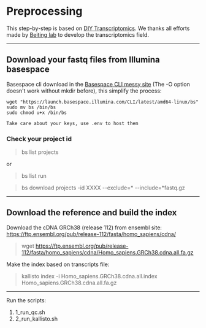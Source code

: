 # Preprocessing

This step-by-step is based on [DIY Transcriptomics](https://diytranscriptomics.com/data). 
We thanks all efforts made by [Beiting lab](https://hostmicrobe.org/) to develop the 
transcriptomics field.

---

## Download your fastq files from Illumina basespace

Basespace cli download in the 
[Basespace CLI messy site](https://developer.basespace.illumina.com/docs/content/documentation/cli/cli-overview)
(The -O option doesn't work without mkdir before), this simplify the process: 
``` Linux
wget "https://launch.basespace.illumina.com/CLI/latest/amd64-linux/bs"
sudo mv bs /bin/bs
sudo chmod u+x /bin/bs
```

`Take care about your keys, use .env to host them`
### Check your project id
> bs list projects 

or 

> bs list run

> bs download projects -id XXXX --exclude=* --include=*fastq.gz

---

## Download the reference and build the index

Download the cDNA GRCh38 (release 112) from ensembl site:
https://ftp.ensembl.org/pub/release-112/fasta/homo_sapiens/cdna/
>wget https://ftp.ensembl.org/pub/release-112/fasta/homo_sapiens/cdna/Homo_sapiens.GRCh38.cdna.all.fa.gz

Make the index based on transcripts file:
>kallisto index -i Homo_sapiens.GRCh38.cdna.all.index Homo_sapiens.GRCh38.cdna.all.fa.gz

---

Run the scripts:

1. 1_run_qc.sh
2. 2_run_kallisto.sh
